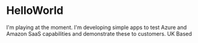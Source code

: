 # HelloWorld
I'm playing at the moment. I'm developing simple apps to test Azure and Amazon SaaS capabilities and demonstrate these to customers.
UK Based

